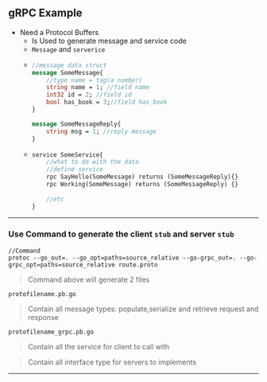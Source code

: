 ## gRPC Example
* Need a Protocol Buffers 
  * Is Used to generate message and service code
  * `Message` and `serverice`
  * ```proto
    //message data struct
    message SomeMessage{
        //type name = tag(a number)
        string name = 1; //field name
        int32 id = 2; //field id
        bool has_book = 3;//field has_book
    } 
    
    message SomeMessageReply{
        string msg = 1; //reply message
    } 
    ```
  * ```proto
    service SomeService{
        //what to do with the data
        //define service
        rpc SayHello(SomeMessage) returns (SomeMessageReply){}
        rpc Working(SomeMessage) returns (SomeMessageReply) {}
        
        //etc
    }
    ```
---
### Use Command to generate the client `stub` and server `stub`
```
//Command
protoc --go_out=. --go_opt=paths=source_relative --go-grpc_out=. --go-grpc_opt=paths=source_relative route.proto
```
> Command above will generate 2 files

``protofilename.pb.go`` 
> Contain all message types: populate,serialize and retrieve request and response

``protofilename_grpc.pb.go``
> Contain all the service for client to call with

> Contain all interface type for servers to implements

---

